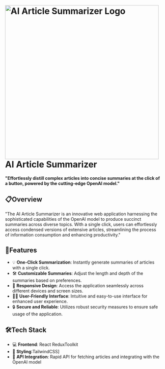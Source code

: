 <h1>
  <img src="https://th.bing.com/th/id/OIG4.x_AwVjeTpIY1bYupayNc?pid=ImgGn" alt="AI Article Summarizer Logo" style="max-width: 500px; height: 500px;"><br>
  AI Article Summarizer
</h1>

<p><strong>"Effortlessly distill complex articles into concise summaries at the click of a button, powered by the cutting-edge OpenAI model."</strong></p>

<h2>📋Overview</h2>

<p>"The AI Article Summarizer is an innovative web application harnessing the sophisticated capabilities of the OpenAI model to produce succinct summaries across diverse topics. With a single click, users can effortlessly access condensed versions of extensive articles, streamlining the process of information consumption and enhancing productivity."</p>

<h2>🚀Features</h2>

<ul>
  <li>💡 <strong>One-Click Summarization</strong>: Instantly generate summaries of articles with a single click.</li>
  <li>🛠️ <strong>Customizable Summaries</strong>: Adjust the length and depth of the summaries based on preferences.</li>
  <li>📱 <strong>Responsive Design</strong>: Access the application seamlessly across different devices and screen sizes.</li>
  <li>👩‍💻 <strong>User-Friendly Interface</strong>: Intuitive and easy-to-use interface for enhanced user experience.</li>
  <li>🔒 <strong>Secure and Reliable</strong>: Utilizes robust security measures to ensure safe usage of the application.</li>
</ul>

<h2>🛠️Tech Stack</h2>

<ul>
  <li>💻 <strong>Frontend</strong>: React ReduxToolkit</li>
  <li>🎨 <strong>Styling</strong>:TailwindCSS]</li>
  <li>🔌 <strong>API Integration</strong>: Rapid API for fetching articles and integrating with the OpenAI model</li>
</ul>
